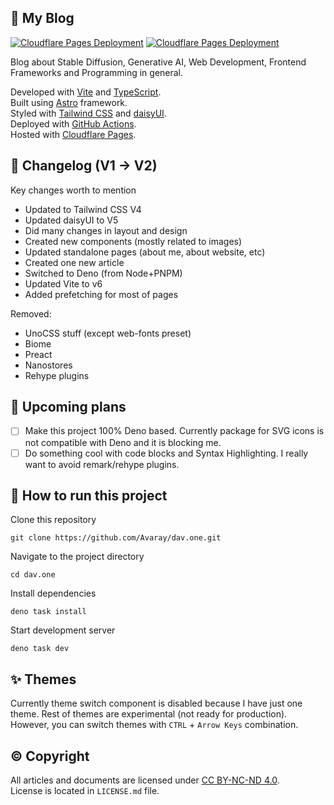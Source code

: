 ## 🧻 My Blog

[![Cloudflare Pages Deployment](https://github.com/Avaray/dav.one/actions/workflows/deploy.yml/badge.svg)](https://github.com/Avaray/dav.one/actions/workflows/deploy.yml)
[![Cloudflare Pages Deployment](https://github.com/Avaray/dav.one/actions/workflows/deploy.yml/badge.svg?branch=next)](https://github.com/Avaray/dav.one/actions/workflows/deploy.yml)

Blog about Stable Diffusion, Generative AI, Web Development, Frontend Frameworks and Programming in general.

Developed with [Vite](https://vitejs.dev/) and [TypeScript](https://www.typescriptlang.org/).\
Built using [Astro](https://astro.build/) framework.\
Styled with [Tailwind CSS](https://tailwindcss.com/) and [daisyUI](https://daisyui.com/).\
Deployed with [GitHub Actions](https://github.com/features/actions).\
Hosted with [Cloudflare Pages](https://pages.cloudflare.com/).

## 📑 Changelog (V1 -> V2)

Key changes worth to mention

- Updated to Tailwind CSS V4
- Updated daisyUI to V5
- Did many changes in layout and design
- Created new components (mostly related to images)
- Updated standalone pages (about me, about website, etc)
- Created one new article
- Switched to Deno (from Node+PNPM)
- Updated Vite to v6
- Added prefetching for most of pages

Removed:

- UnoCSS stuff (except web-fonts preset)
- Biome
- Preact
- Nanostores
- Rehype plugins

## 📆 Upcoming plans

- [ ] Make this project 100% Deno based. Currently package for SVG icons is not compatible with Deno and it is blocking
      me.
- [ ] Do something cool with code blocks and Syntax Highlighting. I really want to avoid remark/rehype plugins.

## 🐣 How to run this project

Clone this repository

```
git clone https://github.com/Avaray/dav.one.git
```

Navigate to the project directory

```
cd dav.one
```

Install dependencies

```
deno task install
```

Start development server

```
deno task dev
```

## ✨ Themes

Currently theme switch component is disabled because I have just one theme. Rest of themes are experimental (not ready
for production). However, you can switch themes with `CTRL` + `Arrow Keys` combination.

## ©️ Copyright

All articles and documents are licensed under [CC BY-NC-ND 4.0](https://creativecommons.org/licenses/by-nc-nd/4.0/).\
License is located in `LICENSE.md` file.

